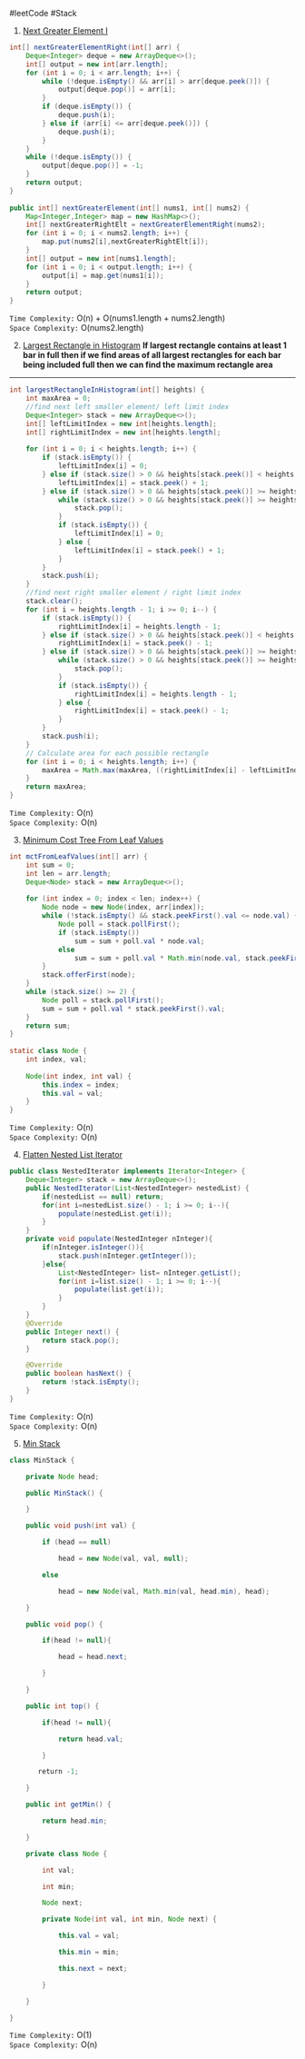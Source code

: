 #leetCode #Stack

1. [Next Greater Element I](https://leetcode.com/problems/next-greater-element-i/description/)

```java
int[] nextGreaterElementRight(int[] arr) {  
    Deque<Integer> deque = new ArrayDeque<>();  
    int[] output = new int[arr.length];  
    for (int i = 0; i < arr.length; i++) {  
        while (!deque.isEmpty() && arr[i] > arr[deque.peek()]) {  
            output[deque.pop()] = arr[i];  
        }  
        if (deque.isEmpty()) {  
            deque.push(i);  
        } else if (arr[i] <= arr[deque.peek()]) {  
            deque.push(i);  
        }  
    }  
    while (!deque.isEmpty()) {  
        output[deque.pop()] = -1;  
    }  
    return output;  
}  
  
public int[] nextGreaterElement(int[] nums1, int[] nums2) {  
    Map<Integer,Integer> map = new HashMap<>();  
    int[] nextGreaterRightElt = nextGreaterElementRight(nums2);  
    for (int i = 0; i < nums2.length; i++) {  
        map.put(nums2[i],nextGreaterRightElt[i]);  
    }  
    int[] output = new int[nums1.length];  
    for (int i = 0; i < output.length; i++) {  
        output[i] = map.get(nums1[i]);  
    }  
    return output;  
}
```

`Time Complexity:` O(n) + O(nums1.length + nums2.length)\
`Space Complexity:` O(nums2.length)

2. [Largest Rectangle in Histogram](https://leetcode.com/problems/largest-rectangle-in-histogram/)
**If largest rectangle contains at least 1 bar in full then if we find areas of all largest rectangles for each bar being included full then we can find the maximum rectangle area**
****
```java
int largestRectangleInHistogram(int[] heights) {  
    int maxArea = 0;  
    //find next left smaller element/ left limit index  
    Deque<Integer> stack = new ArrayDeque<>();  
    int[] leftLimitIndex = new int[heights.length];  
    int[] rightLimitIndex = new int[heights.length];  
  
    for (int i = 0; i < heights.length; i++) {  
        if (stack.isEmpty()) {  
            leftLimitIndex[i] = 0;  
        } else if (stack.size() > 0 && heights[stack.peek()] < heights[i]) {  
            leftLimitIndex[i] = stack.peek() + 1;  
        } else if (stack.size() > 0 && heights[stack.peek()] >= heights[i]) {  
            while (stack.size() > 0 && heights[stack.peek()] >= heights[i]) {  
                stack.pop();  
            }  
            if (stack.isEmpty()) {  
                leftLimitIndex[i] = 0;  
            } else {  
                leftLimitIndex[i] = stack.peek() + 1;  
            }  
        }  
        stack.push(i);  
    }  
    //find next right smaller element / right limit index  
    stack.clear();  
    for (int i = heights.length - 1; i >= 0; i--) {  
        if (stack.isEmpty()) {  
            rightLimitIndex[i] = heights.length - 1;  
        } else if (stack.size() > 0 && heights[stack.peek()] < heights[i]) {  
            rightLimitIndex[i] = stack.peek() - 1;  
        } else if (stack.size() > 0 && heights[stack.peek()] >= heights[i]) {  
            while (stack.size() > 0 && heights[stack.peek()] >= heights[i]) {  
                stack.pop();  
            }  
            if (stack.isEmpty()) {  
                rightLimitIndex[i] = heights.length - 1;  
            } else {  
                rightLimitIndex[i] = stack.peek() - 1;  
            }  
        }  
        stack.push(i);  
    }  
    // Calculate area for each possible rectangle  
    for (int i = 0; i < heights.length; i++) {  
        maxArea = Math.max(maxArea, ((rightLimitIndex[i] - leftLimitIndex[i]) + 1) * heights[i]);  
    }  
    return maxArea;  
}
```

`Time Complexity:` O(n) \
`Space Complexity:` O(n)

3. [Minimum Cost Tree From Leaf Values](https://leetcode.com/problems/minimum-cost-tree-from-leaf-values/)

```java
int mctFromLeafValues(int[] arr) {  
    int sum = 0;  
    int len = arr.length;  
    Deque<Node> stack = new ArrayDeque<>();  
  
    for (int index = 0; index < len; index++) {  
        Node node = new Node(index, arr[index]);  
        while (!stack.isEmpty() && stack.peekFirst().val <= node.val) {  
            Node poll = stack.pollFirst();  
            if (stack.isEmpty())  
                sum = sum + poll.val * node.val;  
            else  
                sum = sum + poll.val * Math.min(node.val, stack.peekFirst().val);  
        }  
        stack.offerFirst(node);  
    }  
    while (stack.size() >= 2) {  
        Node poll = stack.pollFirst();  
        sum = sum + poll.val * stack.peekFirst().val;  
    }  
    return sum;  
}  
  
static class Node {  
    int index, val;  
  
    Node(int index, int val) {  
        this.index = index;  
        this.val = val;  
    }  
}
```

`Time Complexity:` O(n) \
`Space Complexity:` O(n)

4. [Flatten Nested List Iterator](https://leetcode.com/problems/flatten-nested-list-iterator/description/)

```java
public class NestedIterator implements Iterator<Integer> {
    Deque<Integer> stack = new ArrayDeque<>();
    public NestedIterator(List<NestedInteger> nestedList) {
        if(nestedList == null) return;
        for(int i=nestedList.size() - 1; i >= 0; i--){
            populate(nestedList.get(i));
        }
    }
    private void populate(NestedInteger nInteger){
        if(nInteger.isInteger()){
            stack.push(nInteger.getInteger());
        }else{
            List<NestedInteger> list= nInteger.getList(); 
            for(int i=list.size() - 1; i >= 0; i--){
                populate(list.get(i));
            }
        }
    }
    @Override
    public Integer next() {
        return stack.pop();
    }

    @Override
    public boolean hasNext() {
        return !stack.isEmpty();
    }
}
```

`Time Complexity:` O(n) \
`Space Complexity:` O(n)

5. [Min Stack](https://leetcode.com/problems/min-stack/description/)

```java
class MinStack {

    private Node head;

    public MinStack() {

    }

    public void push(int val) {

        if (head == null)

            head = new Node(val, val, null);

        else

            head = new Node(val, Math.min(val, head.min), head);

    }

    public void pop() {

        if(head != null){

            head = head.next;

        }

    }

    public int top() {

        if(head != null){

            return head.val;

        }

       return -1;

    }

    public int getMin() {

        return head.min;

    }

    private class Node {

        int val;

        int min;

        Node next;

        private Node(int val, int min, Node next) {

            this.val = val;

            this.min = min;

            this.next = next;

        }

    }

}
```

`Time Complexity:` O(1) \
`Space Complexity:` O(n)

